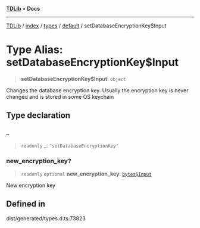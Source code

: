 [**TDLib**](../../../../../../README.md) • **Docs**

***

[TDLib](../../../../../../modules.md) / [index](../../../../../README.md) / [types](../../../README.md) / [default](../README.md) / setDatabaseEncryptionKey$Input

# Type Alias: setDatabaseEncryptionKey$Input

> **setDatabaseEncryptionKey$Input**: `object`

Changes the database encryption key. Usually the encryption key is never changed and is stored in some OS keychain

## Type declaration

### \_

> `readonly` **\_**: `"setDatabaseEncryptionKey"`

### new\_encryption\_key?

> `readonly` `optional` **new\_encryption\_key**: [`bytes$Input`](bytes$Input-1.md)

New encryption key

## Defined in

dist/generated/types.d.ts:73823
